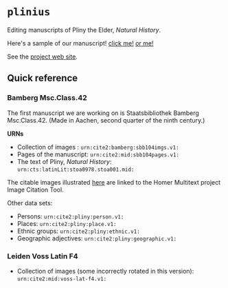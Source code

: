# `plinius`


Editing manuscripts of Pliny the Elder, *Natural History*.

Here's a sample of our manuscript! [click me!](http://www.homermultitext.org/ict2/?urn=urn:cite2:bamberg:sbb104imgs.v1:sbb00000104_00272) [or me!](http://www.homermultitext.org/ict2/?urn=urn:cite2:bamberg:sbb104imgs.v1:sbb00000104_00259)

See the [project web site](https://hcmid.github.io/plinius/).


## Quick reference


### Bamberg Msc.Class.42

The first manuscript we are working on is Staatsbibliothek Bamberg Msc.Class.42.  (Made in Aachen, second quarter of the ninth century.)

**URNs**


-   Collection of images :   `urn:cite2:bamberg:sbb104imgs.v1:`
-   Pages of the manuscript:  `urn:cite2:mid:sbb104pages.v1:`
-   The text of Pliny, *Natural History*: `urn:cts:latinLit:stoa0978.stoa001.mid:`

The citable images illustrated [here](https://github.com/HCMID/plinius/blob/master/views/sbb104.md) are linked to the Homer Multitext project Image Citation Tool.


Other data sets:

-   Persons: `urn:cite2:pliny:person.v1:`
-   Places: `urn:cite2:pliny:place.v1:`
-   Ethnic groups: `urn:cite2:pliny:ethnic.v1:`
-   Geographic adjectives: `urn:cite2:pliny:geographic.v1:`


### Leiden Voss Latin F4

- Collection of images (some incorrectly rotated in this version):  `urn:cite2:mid:voss-lat-f4.v1:`
